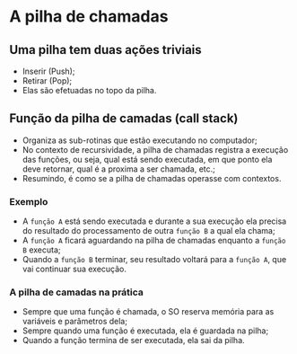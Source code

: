 # A pilha de chamadas

## Uma pilha tem duas ações triviais

* Inserir (Push);
* Retirar (Pop);
* Elas são efetuadas no topo da pilha.

## Função da pilha de camadas (call stack)

* Organiza as sub-rotinas que estão executando no computador;
* No contexto de recursividade, a pilha de chamadas registra a execução das funções, ou seja, qual está sendo executada, em que ponto ela deve retornar, qual é a proxima a ser chamada, etc.;
* Resumindo, é como se a pilha de chamadas operasse com contextos.

### Exemplo

* A `função A` está sendo executada e durante a sua execução ela precisa do resultado do processamento de outra `função B` a qual ela chama;
* A `função A` ficará aguardando na pilha de chamadas enquanto a `função B` executa;
* Quando a `função B` terminar, seu resultado voltará para a `função A`, que vai continuar sua execução.

### A pilha de camadas na prática

* Sempre que uma função é chamada, o SO reserva memória para as variáveis e parâmetros dela;
* Sempre quando uma função é executada, ela é guardada na pilha;
* Quando a função termina de ser executada, ela sai da pilha.
